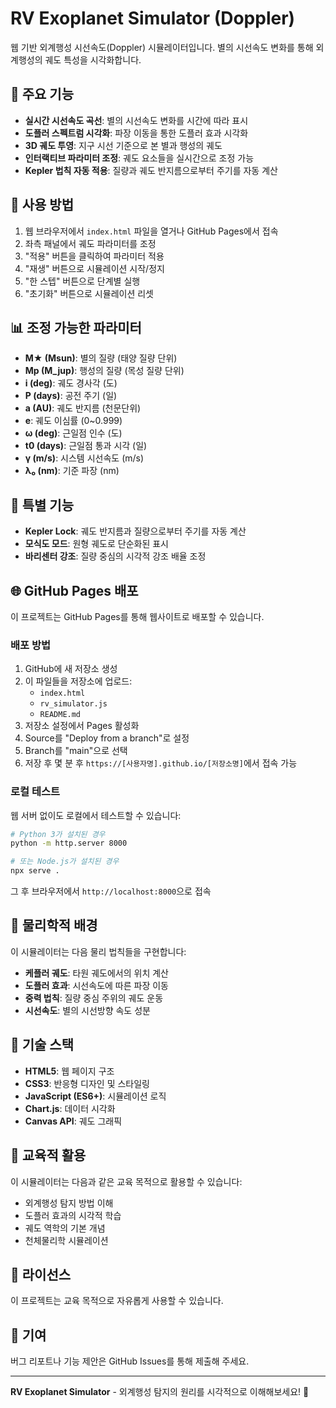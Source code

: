 # RV Exoplanet Simulator (Doppler)

웹 기반 외계행성 시선속도(Doppler) 시뮬레이터입니다. 별의 시선속도 변화를 통해 외계행성의 궤도 특성을 시각화합니다.

## 🌟 주요 기능

- **실시간 시선속도 곡선**: 별의 시선속도 변화를 시간에 따라 표시
- **도플러 스펙트럼 시각화**: 파장 이동을 통한 도플러 효과 시각화
- **3D 궤도 투영**: 지구 시선 기준으로 본 별과 행성의 궤도
- **인터랙티브 파라미터 조정**: 궤도 요소들을 실시간으로 조정 가능
- **Kepler 법칙 자동 적용**: 질량과 궤도 반지름으로부터 주기를 자동 계산

## 🚀 사용 방법

1. 웹 브라우저에서 `index.html` 파일을 열거나 GitHub Pages에서 접속
2. 좌측 패널에서 궤도 파라미터를 조정
3. "적용" 버튼을 클릭하여 파라미터 적용
4. "재생" 버튼으로 시뮬레이션 시작/정지
5. "한 스텝" 버튼으로 단계별 실행
6. "초기화" 버튼으로 시뮬레이션 리셋

## 📊 조정 가능한 파라미터

- **M★ (Msun)**: 별의 질량 (태양 질량 단위)
- **Mp (M_jup)**: 행성의 질량 (목성 질량 단위)
- **i (deg)**: 궤도 경사각 (도)
- **P (days)**: 공전 주기 (일)
- **a (AU)**: 궤도 반지름 (천문단위)
- **e**: 궤도 이심률 (0~0.999)
- **ω (deg)**: 근일점 인수 (도)
- **t0 (days)**: 근일점 통과 시각 (일)
- **γ (m/s)**: 시스템 시선속도 (m/s)
- **λ₀ (nm)**: 기준 파장 (nm)

## 🔧 특별 기능

- **Kepler Lock**: 궤도 반지름과 질량으로부터 주기를 자동 계산
- **모식도 모드**: 원형 궤도로 단순화된 표시
- **바리센터 강조**: 질량 중심의 시각적 강조 배율 조정

## 🌐 GitHub Pages 배포

이 프로젝트는 GitHub Pages를 통해 웹사이트로 배포할 수 있습니다.

### 배포 방법

1. GitHub에 새 저장소 생성
2. 이 파일들을 저장소에 업로드:
   - `index.html`
   - `rv_simulator.js`
   - `README.md`
3. 저장소 설정에서 Pages 활성화
4. Source를 "Deploy from a branch"로 설정
5. Branch를 "main"으로 선택
6. 저장 후 몇 분 후 `https://[사용자명].github.io/[저장소명]`에서 접속 가능

### 로컬 테스트

웹 서버 없이도 로컬에서 테스트할 수 있습니다:

```bash
# Python 3가 설치된 경우
python -m http.server 8000

# 또는 Node.js가 설치된 경우
npx serve .
```

그 후 브라우저에서 `http://localhost:8000`으로 접속

## 🧮 물리학적 배경

이 시뮬레이터는 다음 물리 법칙들을 구현합니다:

- **케플러 궤도**: 타원 궤도에서의 위치 계산
- **도플러 효과**: 시선속도에 따른 파장 이동
- **중력 법칙**: 질량 중심 주위의 궤도 운동
- **시선속도**: 별의 시선방향 속도 성분

## 📝 기술 스택

- **HTML5**: 웹 페이지 구조
- **CSS3**: 반응형 디자인 및 스타일링
- **JavaScript (ES6+)**: 시뮬레이션 로직
- **Chart.js**: 데이터 시각화
- **Canvas API**: 궤도 그래픽

## 🔬 교육적 활용

이 시뮬레이터는 다음과 같은 교육 목적으로 활용할 수 있습니다:

- 외계행성 탐지 방법 이해
- 도플러 효과의 시각적 학습
- 궤도 역학의 기본 개념
- 천체물리학 시뮬레이션

## 📄 라이선스

이 프로젝트는 교육 목적으로 자유롭게 사용할 수 있습니다.

## 🤝 기여

버그 리포트나 기능 제안은 GitHub Issues를 통해 제출해 주세요.

---

**RV Exoplanet Simulator** - 외계행성 탐지의 원리를 시각적으로 이해해보세요! 🌌
